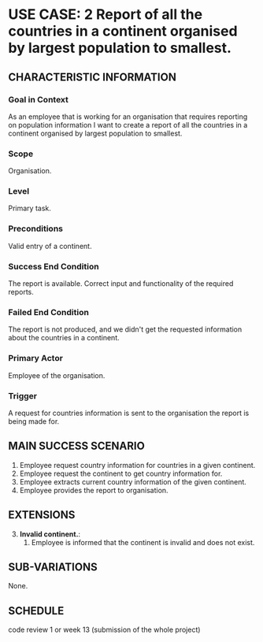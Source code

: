 # USE CASE: 2 Report of all the countries in a continent organised by largest population to smallest.

## CHARACTERISTIC INFORMATION

### Goal in Context

As an employee that is working for an organisation that requires reporting on population information I want to create a report of all the countries in a continent organised by largest population to smallest.

### Scope

Organisation.

### Level

Primary task.

### Preconditions

Valid entry of a continent.

### Success End Condition

The report is available. Correct input and functionality of the required reports.

### Failed End Condition

The report is not produced, and we didn't get the requested information about the countries in a continent. 

### Primary Actor

Employee of the organisation.

### Trigger

A request for countries information is sent to the organisation the report is being made for.

## MAIN SUCCESS SCENARIO

1. Employee request country information for countries in a given continent.
2. Employee request the continent to get country information for.
3. Employee extracts current country information of the given continent.
4. Employee provides the report to organisation.

## EXTENSIONS
   
3. **Invalid continent.**:
    1. Employee is informed that the continent is invalid and does not exist.

## SUB-VARIATIONS

None.

## SCHEDULE

code review 1 or week 13 (submission of the whole project)